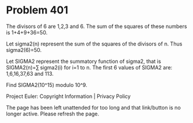 #   Problem 401

   The divisors of 6 are 1,2,3 and 6.
   The sum of the squares of these numbers is 1+4+9+36=50.

   Let sigma2(n) represent the sum of the squares of the divisors of n. Thus
   sigma2(6)=50.

   Let SIGMA2 represent the summatory function of sigma2, that is
   SIGMA2(n)=∑ sigma2(i) for i=1 to n.
   The first 6 values of SIGMA2 are: 1,6,16,37,63 and 113.

   Find SIGMA2(10^15) modulo 10^9.

   Project Euler: Copyright Information | Privacy Policy

   The page has been left unattended for too long and that link/button is no
   longer active. Please refresh the page.
